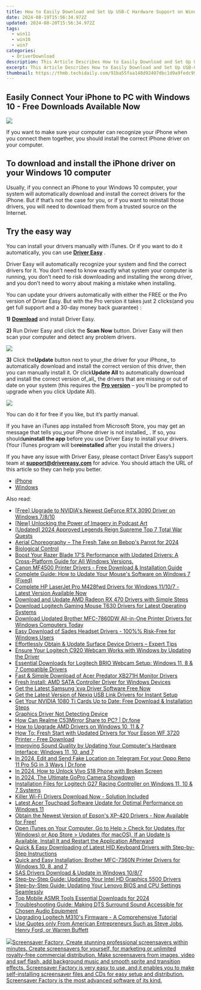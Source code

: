 ```yaml
---
title: How to Easily Download and Set Up USB-C Hardware Support on Windows 10 Systems
date: 2024-08-19T15:56:34.972Z
updated: 2024-08-20T15:56:34.972Z
tags:
  - win11
  - win10
  - win7
categories:
  - DriverDownload
description: This Article Describes How to Easily Download and Set Up USB-C Hardware Support on Windows 10 Systems
excerpt: This Article Describes How to Easily Download and Set Up USB-C Hardware Support on Windows 10 Systems
thumbnail: https://thmb.techidaily.com/91ba55faa148d92407dbc1d9a9fedc994b551d4a3d25bebb5c143d9e5179f4c7.jpg
---
```


## Easily Connect Your iPhone to PC with Windows 10 - Free Downloads Available Now

![](https://images.drivereasy.com/wp-content/uploads/2018/07/img_5b584bdad29dc.jpg)

 If you want to make sure your computer can recognize your iPhone when you connect them together, you should install the correct iPhone driver on your computer.

## To download and install the iPhone driver on your Windows 10 computer

 Usually, if you connect an iPhone to your Windows 10 computer, your system will automatically download and install the correct drivers for the iPhone. But if that’s not the case for you, or if you want to reinstall those drivers, you will need to download them from a trusted source on the Internet.

## Try the easy way

 You can install your drivers manually with iTunes. Or if you want to do it automatically, you can use **[Driver Easy](https://tools.techidaily.com/drivereasy/download/)**  .

 Driver Easy will automatically recognize your system and find the correct drivers for it. You don’t need to know exactly what system your computer is running, you don’t need to risk downloading and installing the wrong driver, and you don’t need to worry about making a mistake when installing.

 You can update your drivers automatically with either the FREE or the Pro version of Driver Easy. But with the Pro version it takes just 2 clicks(and you get full support and a 30-day money back guarantee) :

**1)** [**Download**](https://tools.techidaily.com/drivereasy/download/) and install Driver Easy.

**2)** Run Driver Easy and click the **Scan Now** button. Driver Easy will then scan your computer and detect any problem drivers.

![](https://images.drivereasy.com/wp-content/uploads/2018/07/img_5b3dc1c9de503.jpg)

**3)** Click the**Update** button next to your_the driver for your iPhone_ to automatically download and install the correct version of this driver, then you can manually install it. Or click**Update All**  to automatically download and install the correct version of_all_ the drivers that are missing or out of date on your system (this requires the **[Pro version](https://tools.techidaily.com/drivereasy/download/)**  – you’ll be prompted to upgrade when you click Update All).

![](https://images.drivereasy.com/wp-content/uploads/2018/07/img_5b51bf3e4a8d6.jpg)

 You can do it for free if you like, but it’s partly manual.

 If you have an iTunes app installed from Microsoft Store, you may get an message that tells you_your iPhone driver is not installed_ . If so, you should**uninstall the app** before you use Driver Easy to install your drivers. (Your iTunes program will be**reinstalled** after you install the drivers.)

 If you have any issue with Driver Easy, please contact Driver Easy’s support team at **[support@drivereasy.com](https://tools.techidaily.com/drivereasy/download/)**  for advice. You should attach the URL of this article so they can help you better.

* [iPhone](https://tools.techidaily.com/drivereasy/download/)
* [Windows](https://tools.techidaily.com/drivereasy/download/)

<ins class="adsbygoogle"
     style="display:block"
     data-ad-format="autorelaxed"
     data-ad-client="ca-pub-7571918770474297"
     data-ad-slot="1223367746"></ins>



<ins class="adsbygoogle"
     style="display:block"
     data-ad-client="ca-pub-7571918770474297"
     data-ad-slot="8358498916"
     data-ad-format="auto"
     data-full-width-responsive="true"></ins>

<span class="atpl-alsoreadstyle">Also read:</span>
<div><ul>
<li><a href="https://driver-download.techidaily.com/free-upgrade-to-nvidias-newest-geforce-rtx-3090-driver-on-windows-7810/"><u>[Free] Upgrade to NVIDIA's Newest GeForce RTX 3090 Driver on Windows 7/8/10</u></a></li>
<li><a href="https://some-approaches.techidaily.com/new-unlocking-the-power-of-imagery-in-podcast-art/"><u>[New] Unlocking the Power of Imagery in Podcast Art</u></a></li>
<li><a href="https://digital-screen-recording.techidaily.com/updated-2024-approved-legends-reign-supreme-top-7-total-war-quests/"><u>[Updated] 2024 Approved  Legends Reign Supreme  Top 7 Total War Quests</u></a></li>
<li><a href="https://extra-hints.techidaily.com/aerial-choreography-the-fresh-take-on-bebops-parrot-for-2024/"><u>Aerial Choreography – The Fresh Take on Bebop's Parrot for 2024</u></a></li>
<li><a href="https://win-dash.techidaily.com/biological-control/"><u>Biological Control</u></a></li>
<li><a href="https://driver-download.techidaily.com/1722978107509-boost-your-razer-blade-17s-performance-with-updated-drivers-a-cross-platform-guide-for-all-windows-versions/"><u>Boost Your Razer Blade 17'S Performance with Updated Drivers: A Cross-Platform Guide for All Windows Versions.</u></a></li>
<li><a href="https://driver-download.techidaily.com/canon-mf4500-printer-drivers-free-download-and-installation-guide/"><u>Canon MF4500 Printer Drivers - Free Download & Installation Guide</u></a></li>
<li><a href="https://driver-download.techidaily.com/complete-guide-how-to-update-your-mouses-software-on-windows-7-fixed/"><u>Complete Guide: How to Update Your Mouse's Software on Windows 7 (Fixed)</u></a></li>
<li><a href="https://driver-download.techidaily.com/1722978303113-complete-hp-laserjet-pro-m428fwd-drivers-for-windows-11107-latest-version-available-now/"><u>Complete HP LaserJet Pro M428fwd Drivers for Windows 11/10/7 - Latest Version Available Now</u></a></li>
<li><a href="https://driver-download.techidaily.com/download-and-update-amd-radeon-rx-470-drivers-with-simple-steps/"><u>Download and Update AMD Radeon RX 470 Drivers with Simple Steps</u></a></li>
<li><a href="https://driver-download.techidaily.com/download-logitech-gaming-mouse-t630-drivers-for-latest-operating-systems/"><u>Download Logitech Gaming Mouse T630 Drivers for Latest Operating Systems</u></a></li>
<li><a href="https://driver-download.techidaily.com/download-updated-brother-mfc-7860dw-all-in-one-printer-drivers-for-windows-computers-today/"><u>Download Updated Brother MFC-7860DW All-in-One Printer Drivers for Windows Computers Today</u></a></li>
<li><a href="https://driver-download.techidaily.com/easy-download-of-sades-headset-drivers-100-risk-free-for-windows-users/"><u>Easy Download of Sades Headset Drivers - 100%% Risk-Free for Windows Users</u></a></li>
<li><a href="https://driver-download.techidaily.com/effortlessly-obtain-and-update-surface-device-drivers-expert-tips/"><u>Effortlessly Obtain & Update Surface Device Drivers – Expert Tips</u></a></li>
<li><a href="https://driver-download.techidaily.com/ensure-your-logitech-c920-webcam-works-with-windows-by-updating-the-driver/"><u>Ensure Your Logitech C920 Webcam Works with Windows by Updating the Driver</u></a></li>
<li><a href="https://driver-download.techidaily.com/essential-downloads-for-logitech-brio-webcam-setup-windows-11-8-and-7-compatible-drivers/"><u>Essential Downloads for Logitech BRIO Webcam Setup: Windows 11, 8 & 7 Compatible Drivers</u></a></li>
<li><a href="https://driver-download.techidaily.com/fast-and-simple-download-of-acer-predator-xb271h-monitor-drivers/"><u>Fast & Simple Download of Acer Predator XB271H Monitor Drivers</u></a></li>
<li><a href="https://driver-download.techidaily.com/fresh-install-amd-sata-controller-driver-for-windows-devices/"><u>Fresh Install: AMD SATA Controller Driver for Windows Devices</u></a></li>
<li><a href="https://driver-download.techidaily.com/get-the-latest-samsung-ve-driver-software-free-now/"><u>Get the Latest Samsung ˈɛvə Driver Software Free Now</u></a></li>
<li><a href="https://driver-download.techidaily.com/get-the-latest-version-of-nexiq-usb-link-drivers-for-instant-setup/"><u>Get the Latest Version of Nexiq USB Link Drivers for Instant Setup</u></a></li>
<li><a href="https://driver-download.techidaily.com/get-your-nvidia-1080-ti-cards-up-to-date-free-download-and-installation-steps/"><u>Get Your NVIDIA 1080 Ti Cards Up to Date: Free Download & Installation Steps</u></a></li>
<li><a href="https://graphic-issues.techidaily.com/graphics-driver-not-detecting-device/"><u>Graphics Driver Not Detecting Device</u></a></li>
<li><a href="https://screen-mirror.techidaily.com/how-can-realme-c53mirror-share-to-pc-drfone-by-drfone-android/"><u>How Can Realme C53Mirror Share to PC? | Dr.fone</u></a></li>
<li><a href="https://driver-download.techidaily.com/how-to-upgrade-amd-drivers-on-windows-10-11-and-7/"><u>How to Upgrade AMD Drivers on Windows 10, 11 & 7</u></a></li>
<li><a href="https://driver-download.techidaily.com/how-to-fresh-start-with-updated-drivers-for-your-epson-wf-3720-printer-free-download/"><u>How To: Fresh Start with Updated Drivers for Your Epson WF 3720 Printer - Free Download</u></a></li>
<li><a href="https://driver-download.techidaily.com/improving-sound-quality-by-updating-your-computers-hardware-interface-windows-11-10-and-7/"><u>Improving Sound Quality by Updating Your Computer's Hardware Interface: Windows 11, 10, and 7</u></a></li>
<li><a href="https://location-social.techidaily.com/in-2024-edit-and-send-fake-location-on-telegram-for-your-oppo-reno-11-pro-5g-in-3-ways-drfone-by-drfone-virtual-android/"><u>In 2024, Edit and Send Fake Location on Telegram For your Oppo Reno 11 Pro 5G in 3 Ways | Dr.fone</u></a></li>
<li><a href="https://unlock-android.techidaily.com/in-2024-how-to-unlock-vivo-s18-phone-with-broken-screen-by-drfone-android/"><u>In 2024, How to Unlock Vivo S18 Phone with Broken Screen</u></a></li>
<li><a href="https://some-guidance.techidaily.com/in-2024-the-ultimate-gopro-camera-showdown/"><u>In 2024, The Ultimate GoPro Camera Showdown</u></a></li>
<li><a href="https://driver-download.techidaily.com/installation-files-for-logitech-g27-racing-controller-on-windows-11-10-and-7-systems/"><u>Installation Files for Logitech G27 Racing Controller on Windows 11, 10 & 7 Systems</u></a></li>
<li><a href="https://driver-download.techidaily.com/killer-wi-fi-drivers-download-now-solution-included/"><u>Killer Wi-Fi Drivers Download Now - Solution Included</u></a></li>
<li><a href="https://driver-download.techidaily.com/latest-acer-touchpad-software-update-for-optimal-performance-on-windows-11/"><u>Latest Acer Touchpad Software Update for Optimal Performance on Windows 11</u></a></li>
<li><a href="https://driver-download.techidaily.com/obtain-the-newest-version-of-epsons-xp-420-drivers-now-available-for-free/"><u>Obtain the Newest Version of Epson's XP-420 Drivers - Now Available for Free!</u></a></li>
<li><a href="https://driver-download.techidaily.com/open-itunes-on-your-computer-go-to-help-)-check-for-updates-for-windows-or-app-store-)-updates-for-macos-if-an-update-is-available-install-it-and-restart-th168/"><u>Open iTunes on Your Computer, Go to Help > Check for Updates (for Windows) or App Store > Updates (for macOS). If an Update Is Available, Install It and Restart the Application Afterward</u></a></li>
<li><a href="https://driver-download.techidaily.com/quick-and-easy-downloading-of-latest-hid-keyboard-drivers-with-step-by-step-instructions/"><u>Quick & Easy Downloading of Latest HID Keyboard Drivers with Step-by-Step Instructions</u></a></li>
<li><a href="https://driver-download.techidaily.com/quick-and-easy-installation-brother-mfc-7360n-printer-drivers-for-windows-10-8-and-7/"><u>Quick and Easy Installation: Brother MFC-7360N Printer Drivers for Windows 10, 8, and 7</u></a></li>
<li><a href="https://driver-download.techidaily.com/sas-drivers-download-and-update-in-windows-1087/"><u>SAS Drivers Download & Update in Windows 10/8/7</u></a></li>
<li><a href="https://driver-download.techidaily.com/step-by-step-guide-updating-your-intel-hd-graphics-5500-drivers/"><u>Step-by-Step Guide: Updating Your Intel HD Graphics 5500 Drivers</u></a></li>
<li><a href="https://driver-download.techidaily.com/step-by-step-guide-updating-your-lenovo-bios-and-cpu-settings-seamlessly/"><u>Step-by-Step Guide: Updating Your Lenovo BIOS and CPU Settings Seamlessly</u></a></li>
<li><a href="https://facebook-record-videos.techidaily.com/top-mobile-asmr-tools-essential-downloads-for-2024/"><u>Top Mobile ASMR Tools  Essential Downloads for 2024</u></a></li>
<li><a href="https://driver-download.techidaily.com/troubleshooting-guide-making-dts-surround-sound-accessible-for-chosen-audio-equipment/"><u>Troubleshooting Guide: Making DTS Surround Sound Accessible for Chosen Audio Equipment</u></a></li>
<li><a href="https://driver-download.techidaily.com/upgrading-logitech-m310s-firmware-a-comprehensive-tutorial/"><u>Upgrading Logitech M310's Firmware - A Comprehensive Tutorial</u></a></li>
<li><a href="https://driver-download.techidaily.com/1722972286942-use-quotes-only-from-american-entrepreneurs-such-as-steve-jobs-henry-ford-or-warren-buffett/"><u>Use Quotes only From American Entrepreneurs Such as Steve Jobs, Henry Ford, or Warren Buffett</u></a></li>
</ul></div>

<!-- affiliate ads begin -->
<a href="https://secure.2checkout.com/order/checkout.php?PRODS=194977&QTY=1&AFFILIATE=108875&CART=1"><img src="https://www.blumentals.net/scrfactory/images/screensaver-software.png" border="0">Screensaver Factory, Create stunning professional screensavers within minutes. Create screensavers for yourself, for marketing or unlimited royalty-free commercial distribution. Make screensavers from images, video and swf flash, add background music and smooth sprite and transition effects. Screensaver Factory is very easy to use, and it enables you to make self-installing screensaver files and CDs for easy setup and distribution. Screensaver Factory is the most advanced software of its kind.</a>
<!-- affiliate ads end -->